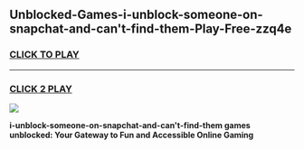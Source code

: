 
## Unblocked-Games-i-unblock-someone-on-snapchat-and-can't-find-them-Play-Free-zzq4e
<h3>
<a href="https://premium76.site?title=i-unblock-someone-on-snapchat-and-can't-find-them&ref=23A">CLICK TO PLAY</a></h3>
<hr>

<h3>
<a href="https://premium76.site?title=i-unblock-someone-on-snapchat-and-can't-find-them&ref=23A">CLICK 2 PLAY</a>
  
</h3>

<a href="https://premium76.site?title=i-unblock-someone-on-snapchat-and-can't-find-them&ref=23A"><img src="https://clearcache.store/games.png"></a>


**i-unblock-someone-on-snapchat-and-can't-find-them games unblocked: Your Gateway to Fun and Accessible Online Gaming**
